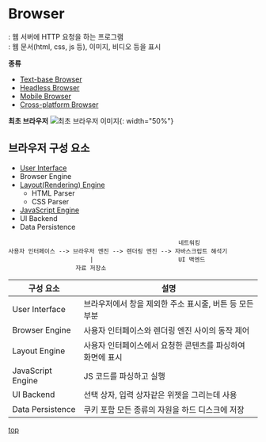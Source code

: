 # Browser
: 웹 서버에 HTTP 요청을 하는 프로그램    
: 웹 문서(html, css, js 등), 이미지, 비디오 등을 표시  


**종류**   
- [Text-base Browser](./browser-text-base.md)
- [Headless Browser](./browser-headless.md)
- [Mobile Browser](./browser-mobile.md)
- [Cross-platform Browser](./browser-cross-platform.md)



**최초 브라우저**
![최초 브라우저 이미지](https://www.w3.org/MarkUp/tims_editor){: width="50%"}




## 브라우저 구성 요소

- [User Interface](./UI.md)
- Browser Engine
- [Layout(Rendering) Engine](./Layout-Engine/)
    - HTML Parser
    - CSS Parser
- [JavaScript Engine](./JavaScript-Engine/)
- UI Backend
- Data Persistence


```
                                                네트워킹                           
사용자 인터페이스 --> 브라우저 엔진 --> 렌더링 엔진 --> 자바스크립트 해석기
                       |                        UI 백엔드
                   자료 저장소
```


구성 요소 | 설명
---|---
User Interface    | 브라우저에서 창을 제외한 주소 표시줄, 버튼 등 모든 부분
Browser Engine    | 사용자 인터페이스와 렌더링 엔진 사이의 동작 제어
Layout Engine     | 사용자 인터페이스에서 요청한 콘텐츠를 파싱하여 화면에 표시
JavaScript Engine | JS 코드를 파싱하고 실행  
UI Backend        | 선택 상자, 입력 상자같은 위젯을 그리는데 사용   
Data Persistence  | 쿠키 포함 모든 종류의 자원을 하드 디스크에 저장



[top](#)
